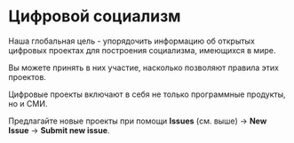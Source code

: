 # Цифровой социализм

Наша глобальная цель - упорядочить информацию об открытых цифровых проектах для построения социализма, имеющихся в мире.

Вы можете принять в них участие, насколько позволяют правила этих проектов.

Цифровые проекты включают в себя не только программные продукты, но и СМИ.

Предлагайте новые проекты при помощи **Issues** (см. выше) -> **New Issue** -> **Submit new issue**.
